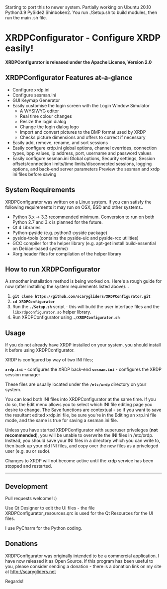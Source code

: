 Starting to port this to newer system.  Partially working on Ubuntu 20.10 Python3.9 PySide2 Shinboken2.  You run ./Setup.sh to build modules, then run the main .sh file.

XRDPConfigurator - Configure XRDP easily!
=======================================

**XRDPConfigurator is released under the Apache License, Version 2.0**

XRDPConfigurator Features at-a-glance
-------------------------------------


 - Configure xrdp.ini
 - Configure sesman.ini
 - GUI Keymap Generator
 - Easily customise the login screen with the Login Window Simulator 
   - A WYSIWYG editor
   - Real time colour changes
   - Resize the login dialog
   - Change the login dialog logo
   - Import and convert pictures to the BMP format used by XRDP
   - Checks picture dimensions and offers to correct if necessary
 - Easily add, remove, rename, and sort sessions
 - Easily configure xrdp.ini global options, channel overrides,
   connection types, bpp values, ip address, port, username and password
   values
 - Easily configure sesman.ini Global options, Security settings,
   Session offsets/connection limits/time limits/disconnected sessions,
   logging options, and back-end server parameters Preview the sesman
   and xrdp ini files before saving

System Requirements
-------------------

XRDPConfigurator was written on a Linux system. If you can satisfy the following requirements it may run on OSX, BSD and other systems..

 - Python 3.x  -> 3.3 recommended minimum. Conversion to run on both Python 2.7
   and 3.x is planned for the future.
 - Qt 4 Libraries
 - Python-pyside (e.g. python3-pyside package)
 - pyside-tools (contains the pyside-uic and pyside-rcc utilities)
 - GCC compiler for the helper library (e.g. apt-get install build-essential on Debian-based systems)
 - Xorg header files for compilation of the helper library

How to run XRDPConfigurator
----------

A smoother installation method is being worked on. Here's a rough guide for now (after installing the system requirements listed above)...

 1. **`git clone https://github.com/scarygliders/XRDPConfigurator.git`**
 2. **`cd XRDPConfigurator`**
 3. Run the **`./Setup.sh`** script - this will build the user interface files and the `libxrdpconfigurator.so` helper library.
 4. Run XRDPConfigurator using **`./XRDPConfigurator.sh`**

Usage
--------
If you do not already have XRDP installed on your system, you should install it before using XRDPConfigurator.

XRDP is configured by way of two INI files;

**`xrdp.ini`** - configures the XRDP back-end
**`sesman.ini`** - configures the XRDP session manager

These files are usually located under the **`/etc/xrdp`** directory on your system.

You can load both INI files into XRDPConfigurator at the same time. If you do so, the Edit menu allows you to select which INI file editing page you desire to change. The Save functions are contextual - so if you want to save the resultant edited xrdp.ini file, be sure you're in the Editing an xrp.ini file mode, and the same is true for saving a sesman.ini file.

Unless you have started XRDPConfigurator with superuser priveleges (**not recommended**), you will be unable to overwrite the INI files in /etc/xrdp. Instead, you should save your INI files in a directory which you can write to, then back up your old INI files, and copy over the new files as a priveleged user (e.g. su or sudo).

Changes to XRDP will not become active until the xrdp service has been stopped and restarted.


----------


Development
------------------
Pull requests welcome! :)

Use Qt Designer to edit the UI files - the file XRDPConfigurator_resources.qrc is used for the Qt Resources for the UI files.

I use PyCharm for the Python coding.

Donations
-------------
XRDPConfigurator was originally intended to be a commercial application. I have now released it as Open Source. If this program has been useful to you, please consider sending a donation - there is a donation link on my site at http://scarygliders.net

Regards!
